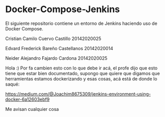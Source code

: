 # Docker-Compose-Jenkins
El siguiente repositorio contiene un entorno de Jenkins haciendo uso de Docker Compose.

Cristian Camilo Cuervo Castillo 20142020025

Edvard Frederick Bareño Castellanos 20142020014

Neider Alejandro Fajardo Cardona 20142020025

Hola :) Por fa cambien esto con lo que debe ir acá, el profe dijo que esto tiene que estar bien documentado, supongo que quiere que digamos que herramientas estamos dockerizando y esas cosas, acá está de donde lo saqué: 

https://medium.com/@Joachim8675309/jenkins-environment-using-docker-6a12603ebf9

Me avisan cualquier cosa
